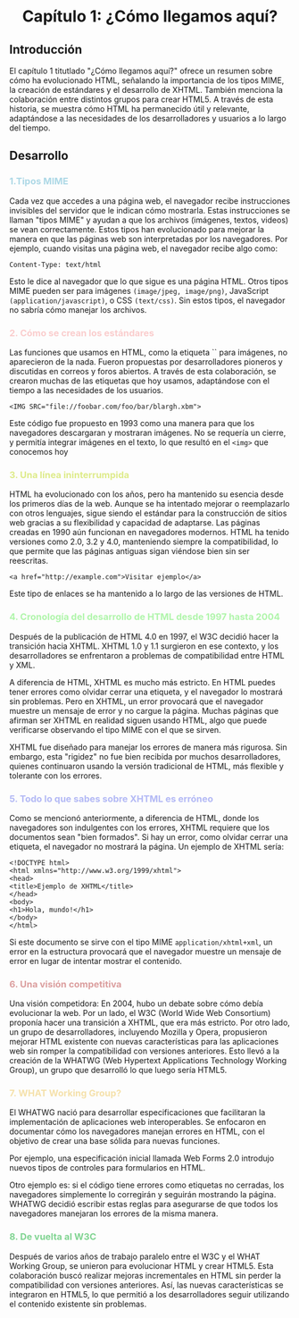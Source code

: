 <center> <h1>Capítulo 1: ¿Cómo llegamos aquí?</h1></center>

## Introducción
El capítulo 1 titutlado "¿Cómo llegamos aquí?" ofrece un resumen sobre cómo ha evolucionado HTML, señalando la importancia de los tipos MIME, la creación de estándares y el desarrollo de XHTML. También menciona la colaboración entre distintos grupos para crear HTML5. A través de esta historia, se muestra cómo HTML ha permanecido útil y relevante, adaptándose a las necesidades de los desarrolladores y usuarios a lo largo del tiempo.

## Desarrollo

<h3 style="color:lightblue">1.Tipos MIME</h3>
Cada vez que accedes a una página web, el navegador recibe instrucciones invisibles del servidor que le indican cómo mostrarla. Estas instrucciones se llaman "tipos MIME" y ayudan a que los archivos (imágenes, textos, videos) se vean correctamente. Estos tipos han evolucionado para mejorar la manera en que las páginas web son interpretadas por los navegadores.
Por ejemplo, cuando visitas una página web, el navegador recibe algo como:

`Content-Type: text/html`

Esto le dice al navegador que lo que sigue es una página HTML. Otros tipos MIME pueden ser para imágenes `(image/jpeg, image/png)`, JavaScript `(application/javascript)`, o CSS `(text/css)`. Sin estos tipos, el navegador no sabría cómo manejar los archivos.

<h3 style="color:#facdcd">2. Cómo se crean los estándares</h3>
 Las funciones que usamos en HTML, como la etiqueta `<img>` para imágenes, no aparecieron de la nada. Fueron propuestas por desarrolladores pioneros y discutidas en correos y foros abiertos. A través de esta colaboración, se crearon muchas de las etiquetas que hoy usamos, adaptándose con el tiempo a las necesidades de los usuarios.

 `<IMG SRC="file://foobar.com/foo/bar/blargh.xbm">`

Este código fue propuesto en 1993 como una manera para que los navegadores descargaran y mostraran imágenes. No se requería un cierre, y permitía integrar imágenes en el texto, lo que resultó en el `<img>` que conocemos hoy

<h3 style="color:#deeb8a">3. Una línea ininterrumpida</h3>
HTML ha evolucionado con los años, pero ha mantenido su esencia desde los primeros días de la web. Aunque se ha intentado mejorar o reemplazarlo con otros lenguajes, sigue siendo el estándar para la construcción de sitios web gracias a su flexibilidad y capacidad de adaptarse. Las páginas creadas en 1990 aún funcionan en navegadores modernos. HTML ha tenido versiones como 2.0, 3.2 y 4.0, manteniendo siempre la compatibilidad, lo que permite que las páginas antiguas sigan viéndose bien sin ser reescritas.

`<a href="http://example.com">Visitar ejemplo</a>`

Este tipo de enlaces se ha mantenido a lo largo de las versiones de HTML.

<h3 style="color:#b0f5ab">4. Cronología del desarrollo de HTML desde 1997 hasta 2004</h3>
Después de la publicación de HTML 4.0 en 1997, el W3C decidió hacer la transición hacia XHTML. XHTML 1.0 y 1.1 surgieron en ese contexto, y los desarrolladores se enfrentaron a problemas de compatibilidad entre HTML y XML.

A diferencia de HTML, XHTML es mucho más estricto. En HTML puedes tener errores como olvidar cerrar una etiqueta, y el navegador lo mostrará sin problemas. Pero en XHTML, un error provocará que el navegador muestre un mensaje de error y no cargue la página. Muchas páginas que afirman ser XHTML en realidad siguen usando HTML, algo que puede verificarse observando el tipo MIME con el que se sirven.

XHTML fue diseñado para manejar los errores de manera más rigurosa. Sin embargo, esta "rigidez" no fue bien recibida por muchos desarrolladores, quienes continuaron usando la versión tradicional de HTML, más flexible y tolerante con los errores.

<h3 style="color:#b3b9f5">5. Todo lo que sabes sobre XHTML es erróneo</h3>
Como se mencionó anteriormente, a diferencia de HTML, donde los navegadores son indulgentes con los errores, XHTML requiere que los documentos sean "bien formados". Si hay un error, como olvidar cerrar una etiqueta, el navegador no mostrará la página. Un ejemplo de XHTML sería:

`<!DOCTYPE html>` <br>
`<html xmlns="http://www.w3.org/1999/xhtml">` <br>
`<head>` <br>
    `<title>Ejemplo de XHTML</title>` <br>
`</head>` <br>
`<body>` <br>
    `<h1>Hola, mundo!</h1>` <br>
`</body>` <br>
`</html>`

Si este documento se sirve con el tipo MIME `application/xhtml+xml`, un error en la estructura provocará que el navegador muestre un mensaje de error en lugar de intentar mostrar el contenido.

<h3 style="color:#db9e9e">6. Una visión competitiva</h3>
Una visión competidora: En 2004, hubo un debate sobre cómo debía evolucionar la web. Por un lado, el W3C (World Wide Web Consortium) proponía hacer una transición a XHTML, que era más estricto. Por otro lado, un grupo de desarrolladores, incluyendo Mozilla y Opera, propusieron mejorar HTML existente con nuevas características para las aplicaciones web sin romper la compatibilidad con versiones anteriores. Esto llevó a la creación de la WHATWG (Web Hypertext Applications Technology Working Group), un grupo que desarrolló lo que luego sería HTML5.

<h3 style="color:#f5e1ab">7. WHAT Working Group?</h3>
El WHATWG nació para desarrollar especificaciones que facilitaran la implementación de aplicaciones web interoperables. Se enfocaron en documentar cómo los navegadores manejan errores en HTML, con el objetivo de crear una base sólida para nuevas funciones. 

Por ejemplo, una especificación inicial llamada Web Forms 2.0 introdujo nuevos tipos de controles para formularios en HTML.

Otro ejemplo es: si el código tiene errores como etiquetas no cerradas, los navegadores simplemente lo corregirán y seguirán mostrando la página. WHATWG decidió escribir estas reglas para asegurarse de que todos los navegadores manejaran los errores de la misma manera.

<h3 style="color:#81d492">8. De vuelta al W3C</h3>
Después de varios años de trabajo paralelo entre el W3C y el WHAT Working Group, se unieron para evolucionar HTML y crear HTML5. Esta colaboración buscó realizar mejoras incrementales en HTML sin perder la compatibilidad con versiones anteriores. Así, las nuevas características se integraron en HTML5, lo que permitió a los desarrolladores seguir utilizando el contenido existente sin problemas.
